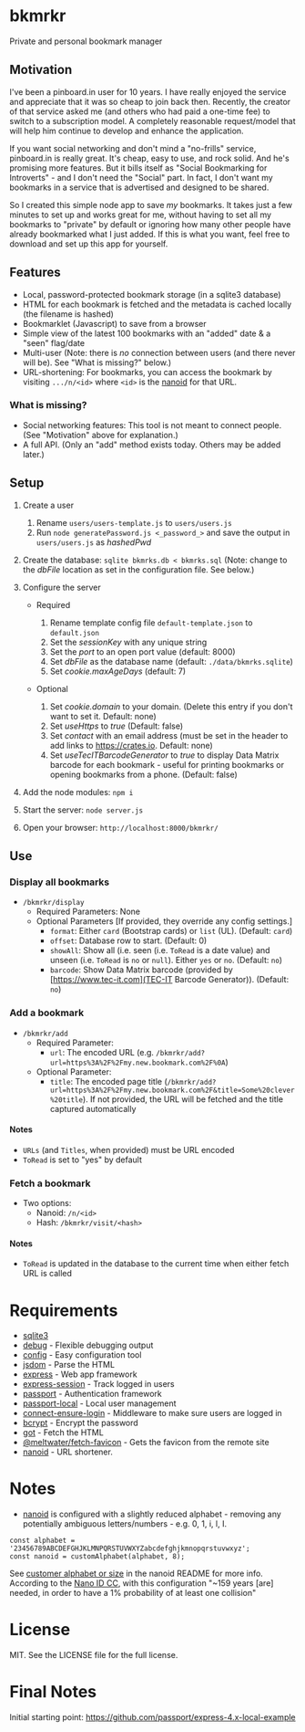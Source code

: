 # bkmrkr
Private and personal bookmark manager

## Motivation
I've been a pinboard.in user for 10 years. I have really enjoyed the service and appreciate that it was so cheap to join back then. Recently, the creator of that service asked me (and others who had paid a one-time fee) to switch to a subscription model. A completely reasonable request/model that will help him continue to develop and enhance the application.

If you want social networking and don't mind a "no-frills" service, pinboard.in is really great. It's cheap, easy to use, and rock solid. And he's promising more features. But it bills itself as "Social Bookmarking for Introverts" - and I don't need the "Social" part. In fact, I don't want my bookmarks in a service that is advertised and designed to be shared.

So I created this simple node app to save *my* bookmarks. It takes just a few minutes to set up and works great for me, without having to set all my bookmarks to "private" by default or ignoring how many other people have already bookmarked what I just added. If this is what you want, feel free to download and set up this app for yourself.

## Features
* Local, password-protected bookmark storage (in a sqlite3 database)
* HTML for each bookmark is fetched and the metadata is cached locally (the filename is hashed)
* Bookmarklet (Javascript) to save from a browser
* Simple view of the latest 100 bookmarks with an "added" date & a "seen" flag/date
* Multi-user (Note: there is _no_ connection between users (and there never will be). See "What is missing?" below.)
* URL-shortening: For bookmarks, you can access the bookmark by visiting `.../n/<id>` where `<id>` is the [nanoid](https://github.com/ai/nanoid) for that URL.

### What is missing?
* Social networking features: This tool is not meant to connect people. (See "Motivation" above for explanation.)
* A full API. (Only an "add" method exists today. Others may be added later.)

## Setup
1. Create a user
   1. Rename `users/users-template.js` to `users/users.js`
   1. Run `node generatePassword.js <_password_>` and save the output in `users/users.js` as _hashedPwd_
1. Create the database: `sqlite bkmrks.db < bkmrks.sql` (Note: change to the _dbFile_ location as set in the configuration file. See below.)
1. Configure the server
   * Required
      1. Rename template config file `default-template.json` to `default.json`
      1. Set the _sessionKey_ with any unique string
      1. Set the _port_ to an open port value (default: 8000)
      1. Set _dbFile_ as the database name (default: `./data/bkmrks.sqlite`)      
      1. Set _cookie.maxAgeDays_ (default: 7)

   * Optional
       1. Set _cookie.domain_ to your domain. (Delete this entry if you don't want to set it. Default: none)
       1. Set _useHttps_ to _true_ (Default: false)
       1. Set _contact_ with an email address (must be set in the header to add links to https://crates.io. Default: none)
       1. Set _useTecITBarcodeGenerator_ to _true_ to display Data Matrix barcode for each bookmark - useful for printing bookmarks or opening bookmarks from a phone. (Default: false)

1. Add the node modules: `npm i`
1. Start the server: `node server.js`
1. Open your browser: `http://localhost:8000/bkmrkr/`

## Use

### Display all bookmarks
* `/bkmrkr/display`
   * Required Parameters: None
   * Optional Parameters [If provided, they override any config settings.]
      * `format`: Either `card` (Bootstrap cards) or `list` (UL). (Default: `card`)
      * `offset`: Database row to start. (Default: 0)
      * `showAll`: Show all (i.e. seen (i.e. `ToRead` is a date value) and unseen (i.e. `ToRead` is `no` or `null`). Either `yes` or `no`. (Default: `no`)
      * `barcode`: Show Data Matrix barcode (provided by [https://www.tec-it.com](TEC-IT Barcode Generator)). (Default: `no`)

### Add a bookmark
* `/bkmrkr/add`
   * Required Parameter:
      * `url`: The encoded URL (e.g. `/bkmrkr/add?url=https%3A%2F%2Fmy.new.bookmark.com%2F%0A`)
   * Optional Parameter:
      * `title`: The encoded page title (`/bkmrkr/add?url=https%3A%2F%2Fmy.new.bookmark.com%2F&title=Some%20clever%20title`). If not provided, the URL will be fetched and the title captured automatically

#### Notes
* `URLs` (and `Titles`, when provided) must be URL encoded
* `ToRead` is set to "yes" by default

### Fetch a bookmark
* Two options:
  * Nanoid: `/n/<id>`
  * Hash: `/bkmrkr/visit/<hash>`

#### Notes
* `ToRead` is updated in the database to the current time when either fetch URL is called

# Requirements
* [sqlite3](https://github.com/kriasoft/node-sqlite)
* [debug](https://github.com/visionmedia/debug) - Flexible debugging output
* [config](https://github.com/lorenwest/node-config) - Easy configuration tool
* [jsdom](https://github.com/jsdom/jsdom) - Parse the HTML
* [express](https://github.com/expressjs/express) - Web app framework
* [express-session](https://github.com/expressjs/session) - Track logged in users
* [passport](https://github.com/jaredhanson/passport) - Authentication framework
* [passport-local](https://github.com/jaredhanson/passport-local) - Local user management
* [connect-ensure-login](https://github.com/jaredhanson/connect-ensure-login) - Middleware to make sure users are logged in
* [bcrypt](https://github.com/kelektiv/node.bcrypt.js) - Encrypt the password
* [got](https://github.com/sindresorhus/got) - Fetch the HTML
* [@meltwater/fetch-favicon](https://github.com/gkovacs/fetch-favicon) - Gets the favicon from the remote site
* [nanoid](https://github.com/ai/nanoid) - URL shortener.

# Notes
* [nanoid](https://github.com/ai/nanoid) is configured with a slightly reduced alphabet - removing any potentially ambiguous letters/numbers - e.g. 0, 1, i, l, I.

```
const alphabet = '23456789ABCDEFGHJKLMNPQRSTUVWXYZabcdefghjkmnopqrstuvwxyz';
const nanoid = customAlphabet(alphabet, 8);
```

See [customer alphabet or size](https://github.com/ai/nanoid/#custom-alphabet-or-size) in the nanoid README for more info. According to the [Nano ID CC](https://zelark.github.io/nano-id-cc/), with this configuration "~159 years [are] needed, in order to have a 1% probability of at least one collision"

# License
MIT. See the LICENSE file for the full license.

# Final Notes
Initial starting point: https://github.com/passport/express-4.x-local-example